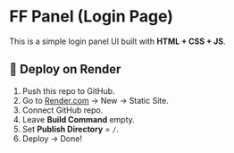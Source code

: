 # FF Panel (Login Page)

This is a simple login panel UI built with **HTML + CSS + JS**.

## 🚀 Deploy on Render
1. Push this repo to GitHub.
2. Go to [Render.com](https://render.com) → New → Static Site.
3. Connect GitHub repo.
4. Leave **Build Command** empty.
5. Set **Publish Directory** = `/`.
6. Deploy → Done!
